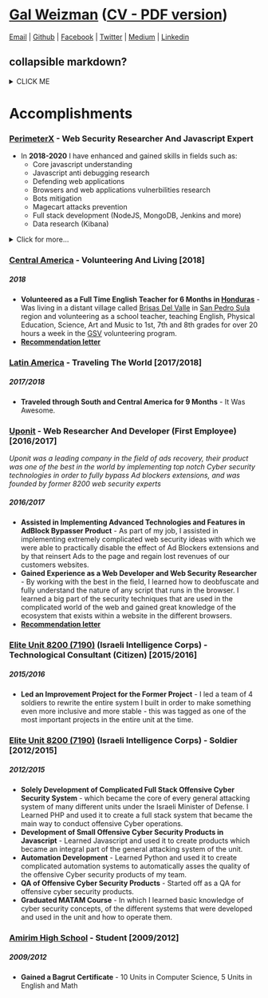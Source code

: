 # [Gal Weizman](http://weizmangal.com) ([CV - PDF version](https://weizman.github.io/website/content/pdf/cv.pdf))

[Email](mailto:weizmangal@gmail.com) | [Github](https://github.com/weizman) | [Facebook](https://www.facebook.com/WeizmanGal) | [Twitter](https://twitter.com/WeizmanGal) | [Medium](https://medium.com/@weizmangal) | [Linkedin](https://www.linkedin.com/in/weizmangal/)

## collapsible markdown?

<details><summary>CLICK ME</summary>
<p>

#### yes, even hidden code blocks!

```python
print("hello world!")
```

</p>
</details>

# Accomplishments

### [PerimeterX](https://www.perimeterx.com/) - Web Security Researcher And Javascript Expert

* In **2018-2020** I have enhanced and gained skills in fields such as: 
  * Core javascript understanding
  * Javascript anti debugging research
  * Defending web applications
  * Browsers and web applications vulnerbilities research
  * Bots mitigation
  * Magecart attacks prevention
  * Full stack development (NodeJS, MongoDB, Jenkins and more)
  * Data research (Kibana)

<details><summary>Click for more...</summary><p>

*PerimeterX is a leading company in web applications security and the number one company in the world when it comes to bots 
mitigation*

##### *2020*
* **Participated in the WhatsApp Bug Bounty Program** - Got **12,500$** for responsibly disclosing to Facebook a set of vulnerabilities found as part of an independent research of their well known **WhatsApp** web and desktop applications which by combining them file read from both Mac and Windows file systems can be achieved, by exploiting zero day **Open Redirect** + **Persistent XSS** + **CSP bypassing** vulnerabilities. **One of the biggest vulnerabilities set found in the past few years.** This was [covered all over the world](https://www.google.com/search?q=gal+weizman+whatsapp&oq=gal+weizman+whatsapp&aqs=chrome.0.69i59j69i60.3086j0j7&sourceid=chrome&ie=UTF-8) ([post](https://weizman.github.io/website/?CVE-2019-18426) | [CVE with 8.2 score](https://nvd.nist.gov/vuln/detail/CVE-2019-18426)). I also made it to Facebook's [Hall of Fame](https://www.facebook.com/whitehat/thanks/).

##### *2018/2019*
* **Led Many Main Clientside Javascript Research Projects** - which assisted in promoting the quality of the company's security products (such as identifying Bots behavior, using new web technologies in order to improve our security products and more)
* **Was a Maintainer of the #1 Bot Mitigation Product in the World** - Maintained along side with coworkers and friends the client side of the best Bot Mitigation product by [Forrester](https://www.perimeterx.com/resources/reports/forrester-new-wave-2020/?utm_source=twitter&utm_medium=organic-social) evaluation.
* **Wrote about a Conceptual Security Flaw I Found in all Major Browsers** - Published an article including a live demo about a finding of mine on one of the [most powerful Anti Debugging techniques ever found](https://weizman.github.io/website/?javascript-anti-debugging-some-next-level-shit-part-1).
* **Registered a Patent** - Along with a friend and a coworker, as part of our job, we have registered a patent on a unique concept we came up with which is one of the foundations for the web security client side product we have written together from scratch.
* **Built a Well Selling Web Security Product From Scratch** - Alongside two coworkers and friends, as part of our job, we have built from scratch and maintained the client side of a new innovative web security product which is known today as PerimeterX's [Code Defender](https://www.perimeterx.com/products/code-defender/).
* **Built an Obfuscator** - As part of our job, I built a Javascript Obfuscator for the product we built in which I implemented interesting Anti Debugging techniques in order to make it harder for attackers to reverse engineer our code.

</p></details>

### [Central America](https://goo.gl/maps/A1acoJYEzcfBfcj97) - Volunteering And Living [2018]

##### *2018*
* **Volunteered as a Full Time English Teacher for 6 Months in [Honduras](https://goo.gl/maps/p3fQVrWEZcu1rYaL8)** - Was living in a distant village called [Brisas Del Valle](https://goo.gl/maps/Q26VjaZ47xj6nJQHA) in [San Pedro Sula](https://goo.gl/maps/KyhqQfe2px2nmJjq7) region and volunteering as a school teacher, teaching English, Physical Education, Science, Art and Music to 1st, 7th and 8th grades for over 20 hours a week in the [GSV](https://www.gardenschoolvictoria.com/) volunteering program.
* **[Recommendation letter](https://weizman.github.io/website/content/pdf/Gal%20Recommendation%20Letter%20-%20Garden%20School%20Victoria.pdf)**

### [Latin America](https://goo.gl/maps/2XwDWPV4QVDFa74p7) - Traveling The World [2017/2018]

##### *2017/2018*
* **Traveled through South and Central America for 9 Months** - It Was Awesome.

### [Uponit](https://uponit.com/) - Web Researcher And Developer (First Employee) [2016/2017]

*Uponit was a leading company in the field of ads recovery, their product was one of the best in the world by implementing top notch Cyber security technologies in order to fully bypass Ad blockers extensions, and was founded by former 8200 web security experts*

##### *2016/2017*
* **Assisted in Implementing Advanced Technologies and Features in AdBlock Bypasser Product** - As part of my job, I assisted in implementing extremely complicated web security ideas with which we were able to practically disable the effect of Ad Blockers extensions and by that reinsert Ads to the page and regain lost revenues of our customers websites.
* **Gained Experience as a Web Developer and Web Security Researcher** - By working with the best in the field, I learned how to deobfuscate and fully understand the nature of any script that runs in the browser. I learned a big part of the security techniques that are used in the complicated world of the web and gained great knowledge of the ecosystem that exists within a website in the different browsers. 
* **[Recommendation letter](https://weizman.github.io/website/content/pdf/Gal%20Recommendation%20Letter%20-%20Uponit.pdf)**

### [Elite Unit 8200 (7190)](https://en.wikipedia.org/wiki/Unit_8200) (Israeli Intelligence Corps) - Technological Consultant (Citizen) [2015/2016]

##### *2015/2016*
* **Led an Improvement Project for the Former Project** - I led a team of 4 soldiers to rewrite the entire system I built in order to make something even more inclusive and more stable - this was tagged as one of the most important projects in the entire unit at the time.

### [Elite Unit 8200 (7190)](https://en.wikipedia.org/wiki/Unit_8200) (Israeli Intelligence Corps) - Soldier [2012/2015]

##### *2012/2015*
* **Solely Development of Complicated Full Stack Offensive Cyber Security System** - which became the core of every general attacking system of many different units under the Israeli Minister of Defense. I Learned PHP and used it to create a full stack system that became the main way to conduct offensive Cyber operations.
* **Development of Small Offensive Cyber Security Products in Javascript** - Learned Javascript and used it to create products which became an integral part of the general attacking system of the unit.
* **Automation Development** - Learned Python and used it to create complicated automation systems to automatically asses the quality of the offensive Cyber security products of my team.
* **QA of Offensive Cyber Security Products** - Started off as a QA for offensive cyber security products.
* **Graduated MATAM Course** - In which I learned basic knowledge of cyber security concepts, of the different systems that were developed and used in the unit and how to operate them.

### [Amirim High School]() - Student [2009/2012]

##### *2009/2012*
* **Gained a Bagrut Certificate** - 10 Units in Computer Science, 5 Units in English and Math
